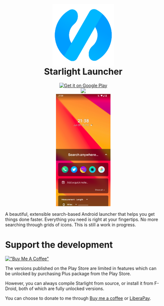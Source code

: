 <p align="center" style="margin-bottom: 0px !important;">
  <img width="200" src="./images/logo.png" alt="Starlight Launcher Logo" align="center">
</p>
<h1 align="center" style="margin-top: 0px;">Starlight Launcher</h1>

<div align="center">
  <a href='https://play.google.com/store/apps/details?id=kenneth.app.starlightlauncher&pcampaignid=pcampaignidMKT-Other-global-all-co-prtnr-py-PartBadge-Mar2515-1'>
    <img width="200" alt='Get it on Google Play' src='https://play.google.com/intl/en_us/badges/static/images/badges/en_badge_web_generic.png'/>
  </a>
</div>

<div align="center">
  <a href="https://www.gnu.org/licenses/gpl-3.0">
    <img src="https://img.shields.io/badge/License-GPLv3-blue.svg" />
  </a>
</div>

<div align="center">
  <img src="./images/screenshots/screenshot-1.png" alt="Home screen of Starlight Launcher" height="360" />
</div>

A beautiful, extensible search-based Android launcher that helps you get things done faster.
Everything you need is right at your fingertips. No more searching through grids of icons.
This is still a work in progress.

# Support the development

[!["Buy Me A Coffee"](https://www.buymeacoffee.com/assets/img/custom_images/orange_img.png)](https://www.buymeacoffee.com/kennethnym)

The versions published on the Play Store are limited in features which can be unlocked by purchasing Plus package from the Play Store.

However, you can always compile Starlight from source, or install it from F-Droid, both of which are fully unlocked versions.

You can choose to donate to me through [Buy me a coffee](https://www.buymeacoffee.com/kennethnym) or [LiberaPay](https://liberapay.com/kennethnym).
